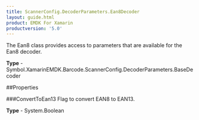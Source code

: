 ```yaml
---
title: ScannerConfig.DecoderParameters.Ean8Decoder
layout: guide.html 
product: EMDK For Xamarin 
productversion: '5.0' 
---
```

The Ean8 class provides access to parameters that are available for the Ean8 decoder.

**Type** - Symbol.XamarinEMDK.Barcode.ScannerConfig.DecoderParameters.BaseDecoder

##Properties

###ConvertToEan13
Flag to convert EAN8 to EAN13.

**Type** - System.Boolean


